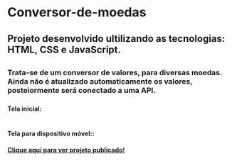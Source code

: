 # Conversor-de-moedas

<h2> Projeto desenvolvido ultilizando as tecnologias: HTML, CSS e JavaScript.<h2>
<h3>Trata-se de um conversor de valores, para diversas moedas. Ainda não é atualizado automaticamente os valores, posteiormente será conectado a uma API.<h3>
  <h4>Tela inicial:<h4>
<img src="      ">
  <h4>Tela para dispositivo móvel::<h4>
<img src="                ">
  <br>
<a href="https://conversor-para-moedas.netlify.app">Clique aqui para ver projeto publicado!</a>
